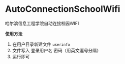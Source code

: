 # AutoConnectionSchoolWifi
哈尔滨信息工程学院自动连接校园WIFI

**使用方法**

1. 在用户目录新建文件 ``userinfo``
2. 文件写入 登录用户名 密码（用英文逗号分隔）
3. 运行即可
